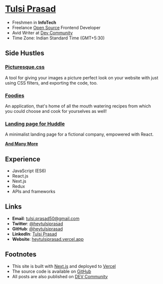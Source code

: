 # [Tulsi Prasad](/)

-   Freshmen in **InfoTech**
-   Freelance [Open Source](https://github.com/heytulsiprasad) Frontend Developer
-   Avid Writer at [Dev Community](https://dev.to/heytulsiprasad)
-   Time Zone: Indian Standard Time (GMT+5:30)

## Side Hustles

### [Picturesque.css](https://github.com/heytulsiprasad/picturesque.css)

A tool for giving your images a picture perfect look on your website with just using CSS filters, and exporting the code, too.

### [Foodies](https://github.com/heytulsiprasad/foodies)

An application, that's home of all the mouth watering recipes from which you could choose and cook for yourselves as well!

### [Landing page for Huddle](https://github.com/heytulsiprasad/huddle-landing-fem)

A minimalist landing page for a fictional company, empowered with React.

**[And Many More](https://github.com/heytulsiprasad/)**

## Experience

-   JavaScript (ES6)
-   React.js
-   Next.js
-   Redux
-   APIs and frameworks

## Links

-   **Email**: [tulsi.prasad50@gmail.com](mailto:tulsi.prasad50@gmail.com)
-   **Twitter**: [@heytulsiprasad](https://twitter.com/heytulsiprasad)
-   **GitHub**: [@heytulsiprasad](https://github.com/heytulsiprasad)
-   **LinkedIn**: [Tulsi Prasad](https://linkedin.com/in/heytulsiprasad)
-   **Website**: [heytulsiprasad.vercel.app](#)

## Footnotes

-   This site is built with [Next.js](https://nextjs.org) and deployed to [Vercel](https://vercel.co)
-   The source code is available on [GitHub](https://github.com/heytulsiprasad)
-   All posts are also published on [DEV Community](https://dev.to/heytulsiprasad)
